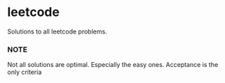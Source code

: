 # leetcode
Solutions to all leetcode problems.

### NOTE
Not all solutions are optimal. Especially the easy ones.
Acceptance is the only criteria

